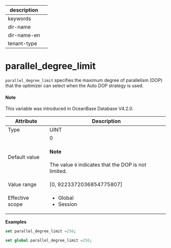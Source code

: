 | description ||
|---|---|
| keywords ||
| dir-name ||
| dir-name-en ||
| tenant-type ||

# parallel_degree_limit

`parallel_degree_limit` specifies the maximum degree of parallelism (DOP) that the optimizer can select when the Auto DOP strategy is used. 

<main id="notice" type='explain'>

  <h4>Note</h4>

  <p>This variable was introduced in OceanBase Database V4.2.0. </p>

</main>

| Attribute | Description |
| --- | --- |
| Type | UINT |
| Default value | 0 <main id="notice" type='explain'><h4>Note</h4><p>The value `0` indicates that the DOP is not limited.</p></main> |
| Value range | [0, 9223372036854775807] |
| Effective scope | <ul><li>Global  </li><li>Session </li></ul> |

**Examples**

```sql
set parallel_degree_limit =256;
```

```sql
set global parallel_degree_limit =256;
```
